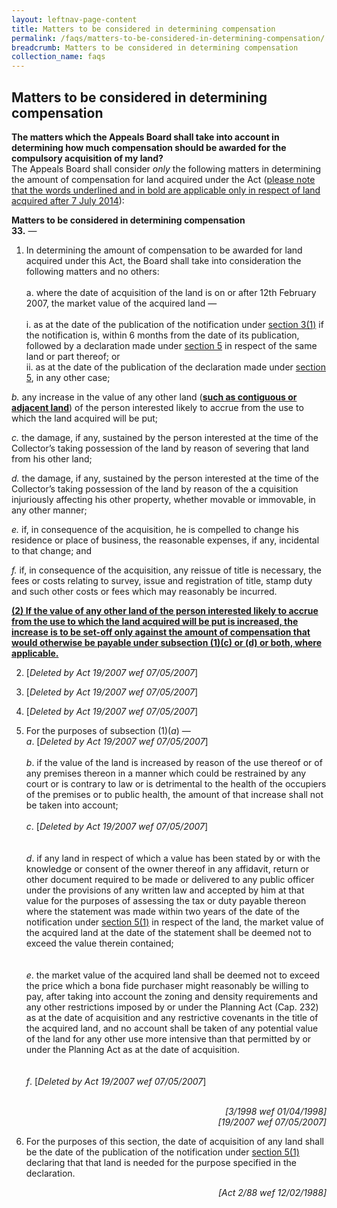 ```yaml
---
layout: leftnav-page-content
title: Matters to be considered in determining compensation
permalink: /faqs/matters-to-be-considered-in-determining-compensation/
breadcrumb: Matters to be considered in determining compensation
collection_name: faqs
---
```


Matters to be considered in determining compensation
---

**The matters which the Appeals Board shall take into account in determining how much compensation should be awarded for the compulsory acquisition of my land?**
<br>
The Appeals Board shall consider *only*  the following matters in determining the amount of compensation for land acquired under the Act (<u>please note that the words underlined and in bold are applicable only in respect of land acquired after 7 July 2014</u>):

**Matters to be considered in determining compensation**
<br>
**33.** — 

  1.  In determining the amount of compensation to be awarded for land acquired under this Act, the Board shall take into consideration the following matters and no others: <br><br>
    a. where the date of acquisition of the land is on or after 12th February 2007, the market value of the acquired land — <br> <br>
   i. as at the date of the publication of the notification under [section 3(1)](https://sso.agc.gov.sg/Act/LAA1966?ProvIds=pr3-#pr3-) if the notification is, within 6 months from the date of its publication, followed by a declaration made under [section 5](https://sso.agc.gov.sg/Act/LAA1966?ProvIds=pr5-#pr5-) in respect of the same land or part thereof; or <br>
   ii. as at the date of the publication of the declaration made under [section 5](https://sso.agc.gov.sg/Act/LAA1966?ProvIds=pr5-#pr5-), in any other case;

   *b.* any increase in the value of any other land (<b><u>such as contiguous or adjacent land</u></b>) of the person interested likely to accrue from the use to which the land acquired will be put;

 

   *c.* the damage, if any, sustained by the person interested at the time of the Collector’s taking possession of the land by reason of severing that land from his other land;

 

   *d.* the damage, if any, sustained by the person interested at the time of the Collector’s taking possession of the land by reason of the a cquisition injuriously affecting his other property, whether movable or immovable, in any other manner;

 
   *e.* if, in consequence of the acquisition, he is compelled to change his residence or place of business, the reasonable expenses, if any, incidental to that change; and

 

   *f.* if, in consequence of the acquisition, any reissue of title is necessary, the fees or costs relating to survey, issue and registration of title, stamp duty and such other costs or fees which may reasonably be incurred.

<b><u>(2) If the value of any other land of the person interested likely to accrue from the use to which the land acquired will be put is increased, the increase is to be set-off only against the amount of compensation that would otherwise be payable under subsection (1)(c) or (d) or both, where applicable.</u></b>

  2. [*Deleted by Act 19/2007 wef 07/05/2007*]

 

  3. [*Deleted by Act 19/2007 wef 07/05/2007*]

 

  4. [*Deleted by Act 19/2007 wef 07/05/2007*]

 
  5. For the purposes of subsection (1)(*a*) — <br>
     *a*. [*Deleted by Act 19/2007 wef 07/05/2007*] <br><br>
     *b*. if the value of the land is increased by reason of the use thereof or of any premises thereon in a manner which could be restrained by any court or is contrary to law or is detrimental to the health of the occupiers of the premises or to public health, the amount of that increase shall not be taken into account; <br><br>
    *c*. [*Deleted by Act 19/2007 wef 07/05/2007*]<br><br>   
    *d*. if any land in respect of which a value has been stated by or with the knowledge or consent of the owner thereof in any affidavit, return or other document required to be made or delivered to any public officer under the provisions of any written law and accepted by him at that value for the purposes of assessing the tax or duty payable thereon where the statement was made within two years of the date of the notification under [section 5(1)](https://sso.agc.gov.sg/Act/LAA1966?ProvIds=pr5-#pr5-) in respect of the land, the market value of the acquired land at the date of the statement shall be deemed not to exceed the value therein contained;<br><br>  
    *e*. the market value of the acquired land shall be deemed not to exceed the price which a bona fide purchaser might reasonably be willing to pay, after taking into account the zoning and density requirements and any other restrictions imposed by or under the Planning Act (Cap. 232) as at the date of acquisition and any restrictive covenants in the title of the acquired land, and no account shall be taken of any potential value of the land for any other use more intensive than that permitted by or under the Planning Act as at the date of acquisition.<br><br>  
    *f*. [*Deleted by Act 19/2007 wef 07/05/2007*] <br><br>

<div style="text-align: right"> <i> [3/1998 wef 01/04/1998] </i> </div>

<div style="text-align: right"> <i> [19/2007 wef 07/05/2007] </i> </div> 

  6.  For the purposes of this section, the date of acquisition of any land shall be the date of the publication of the notification under [section 5(1)](https://sso.agc.gov.sg/Act/LAA1966?ProvIds=pr5-#pr5-) declaring that that land is needed for the purpose specified in the declaration. <br>

<div style="text-align: right"> <i> [Act 2/88 wef 12/02/1988] </i> </div>


